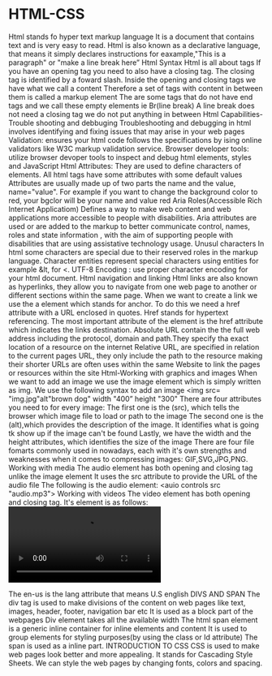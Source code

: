# HTML-CSS
Html stands fo hyper text markup language
It is a document that contains text and is very easy to read.
Html is also known as a declarative language, that means it simply declares instructions for eaxample,"This is a paragraph" or "make a line break here”
Html Syntax
Html is all about tags
If you have an opening tag you need to also have a closing tag.
The closing tag is identified by a foward slash.
Inside the opening and closing tags we have what we call a content 
Therefore a set of tags with content in between them is called a markup element
The are some tags that do not have end tags and we call these empty elements ie Br(line break)
A line break does not need a closing tag we do not put anything in between
Html Capabilities-Trouble shooting and debbuging
Troubleshooting and debugging in html involves identifying and fixing issues that may arise in your web pages
Validation: ensures your html code follows the specifications by ising online validators like W3C markup validation service.
Browser developer tools: utilize browser devoper tools to inspect and debug html elements, styles and JavaScript
Html Attributes:
They are used to define characters of elements.
All html tags have some attributes with some default values
Attributes are usually made up of two parts the name and the value, name="value".
For example if you want to change the background color to red, your bgclor will be your name and value red
Aria Roles(Accessible Rich Internet Applicatiom)
Defines a way to make web content and web applications more accessible to people with disabilities.
Aria attributes are used or are added to the markup to better communicate control, names, roles and state information , with the aim of supporting people with disabilities that are using assistative technology usage.
Unusul characters 
In html some characters are special due to their reserved roles in the markup language.
Character entities represent special characters using entities for example &lt, for <.
UTF-8 Encoding : use proper character encoding for your html document.
Html navigation and linking
Html links are also known as hyperlinks, they allow you to navigate from one web page to another or different sections within the same page.
When we want to create a link we use the a element which stands for anchor.
To do this we need a href attribute with a URL enclosed in quotes.
Href stands for hypertext referencing.
The most important attribute of the <a>element is the href attribute which indicates the links destination.
Absolute URL contain the the full web address including the protocol, domain and path.They specify tha exact location of a resource on the internet
Relative URL, are specified in relation to the current pages URL, they only include the path to the resource making their shorter
URLs are often uses within the same Website to link the pages or resources within the site
Html-Working with graphics and images 
When we want to add an image we use the image element which is simply written as img.
We use the following syntax to add an image
<img src= "img.jpg"alt"brown dog" width "400” height "300"
There are four attributes you need to for every image:
The first one is the (src), which tells the browser which image file to load or path to the image
The second one is the (alt),which provides the description of the image. It identifies what is going tk show up if the image can't be found
Lastly, we have the width and the height attributes, which identifies the size of the image
There are four file fomarts commonly used in nowadays, each with it's own strengths and weaknesses when it comes to compressing images:
GIF,SVG,JPG,PNG.                    
Working with media
The audio element has both opening and closing tag unlike the image element
It uses the src attribute to provide the URL of the audio file
The following is the audio element:
<auio controls src "audio.mp3"></audio>
Working with videos
The video element has both opening and closing tag.
It's element is as follows:
<video src=video.mp4>
<embeded> is a tag that causes the browser itself to include the controls for the multimedia to automatically provide browser support.
Html content Identification
The lang attribute is used to specify the language of the website.
It's syntax or element is as follows
<html lang ="en-us">
The en-us is the lang attribute that means U.S english
DIVS AND SPAN
The div tag is used to make divisions of the content on web pages like text, images, header, footer, navigation bar etc
It is used as a block part of the webpages
Div element takes all the available width
The html span element is a generic inline container for inline elements and content
It is used to group elements for styling purposes(by using the class or Id attribute)
The span is used as a inline part.
INTRODUCTION TO CSS
CSS is used to make web pages look better and more appealing.
It stands for Cascading Style Sheets.
We can style the web pages by changing fonts, colors and spacing.
